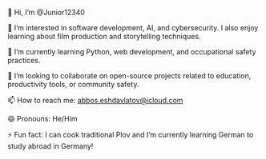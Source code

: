 👋 Hi, I’m @Junior12340

👀 I’m interested in software development, AI, and cybersecurity. I also enjoy learning about film production and storytelling techniques.

🌱 I’m currently learning Python, web development, and occupational safety practices.

💞️ I’m looking to collaborate on open-source projects related to education, productivity tools, or community safety.

📫 How to reach me: abbos.eshdavlatov@icloud.com 

😄 Pronouns: He/Him

⚡ Fun fact: I can cook traditional Plov and I’m currently learning German to study abroad in Germany!

<!---
Junior12340/Junior12340 is a ✨ special ✨ repository because its `README.md` (this file) appears on your GitHub profile.
You can click the Preview link to take a look at your changes.
--->
